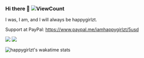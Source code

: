 ### Hi there 👋 ![ViewCount](https://views.whatilearened.today/views/github/happygirlzt/happygirlzt.svg)
I was, I am, and I will always be happygirlzt.

Support at PayPal: https://www.paypal.me/iamhappygirlzt/5usd

![](https://github-readme-stats.vercel.app/api?username=happygirlzt&show_icons=true&line_height=21&show_icons=true&theme=buefy&hide_border=true&count_private=true)
![](https://github-readme-stats.vercel.app/api/top-langs/?username=happygirlzt&show_icons=true&count_private=true&layout=compact&theme=buefy&hide_border=true&hide=html,css)

![happygirlzt's wakatime stats](https://github-readme-stats.vercel.app/api/wakatime?username=happygirlzt&show_icons=true&line_height=21&show_icons=true&theme=buefy&hide_border=true)

